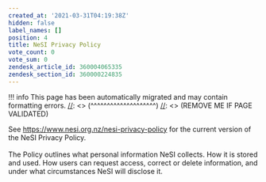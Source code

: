 ```yaml
---
created_at: '2021-03-31T04:19:38Z'
hidden: false
label_names: []
position: 4
title: NeSI Privacy Policy
vote_count: 0
vote_sum: 0
zendesk_article_id: 360004065335
zendesk_section_id: 360000224835
---
```




[//]: <> (REMOVE ME IF PAGE VALIDATED)
[//]: <> (vvvvvvvvvvvvvvvvvvvv)
!!! info
    This page has been automatically migrated and may contain formatting errors.
[//]: <> (^^^^^^^^^^^^^^^^^^^^)
[//]: <> (REMOVE ME IF PAGE VALIDATED)

<p><span>See <a href="https://www.nesi.org.nz/nesi-privacy-policy" target="_self">https://www.nesi.org.nz/nesi-privacy-policy</a></span><span> for the current version of the NeSI Privacy Policy.<br><br>The Policy outlines what personal information NeSI collects. How it is stored and used. How users can request access, correct or delete information, and under what circumstances NeSI will disclose it. </span></p>